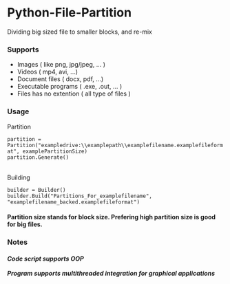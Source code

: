 # Python-File-Partition
Dividing big sized file to smaller blocks, and re-mix

<h3>Supports</h3>
<ul>
  <li>Images ( like png, jpg/jpeg, ... )</li>
  <li>Videos ( mp4, avi, ...)</li>
  <li>Document files ( docx, pdf, ...)</li>
  <li>Executable programs ( .exe, .out, ... )</li>
  <li>Files has no extention ( all type of files )</li>  
  
</ul>

<h3>Usage</h3>

<p>Partition</p>
<code>partition = Partition("exampledrive:\\examplepath\\examplefilename.examplefileformat", examplePartitionSize)</code><br>
<code>partition.Generate()</code><br>
<br>
<p>Building</p>
<code>builder = Builder()</code><br>
<code>builder.Build("Partitions_For_examplefilename", "examplefilename_backed.examplefileformat")</code>

<h4>
  Partition size stands for block size. Prefering high partition size is good for big files.
</h4>
<h3>Notes</h3>
<h5>
  Code script supports OOP<br><br>
  Program supports multithreaded integration for graphical applications
</h5>
